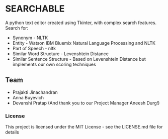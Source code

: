 # SEARCHABLE

A python text editor created using Tkinter, with complex search features. <br/>
Search for:
  * Synonym - NLTK
  * Entity - Watson IBM Bluemix Natural Language Processing and NLTK
  * Part of Speech - nltk
  * Similar Word Structure - Levenshtein Distance 
  * Similar Sentence Structure - Based on Levenshtein Distance but implements our own scoring techniques

## Team
- Prajakti Jinachandran 
- Anna Buyevich
- Devanshi Pratap
(And thank you to our Project Manager Aneesh Durg!)

### License
This project is licensed under the MIT License - see the LICENSE.md file for details
